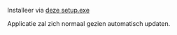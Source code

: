 Installeer via [deze setup.exe](https://github.com/AP-Elektronica-ICT/APWPFExamMonitorManager/raw/v1/WpfApp1/publish/setup.exe)

Applicatie zal zich normaal gezien automatisch updaten.
